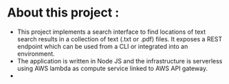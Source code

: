 # About this project :
- This project implements a search interface to find locations of text search results in a collection of text (.txt or .pdf) files. It exposes a REST endpoint which can be used from a CLI or integrated into an environment.
- The application is written in Node JS and the infrastructure is serverless using AWS lambda as compute service linked to AWS API gateway.
- 
